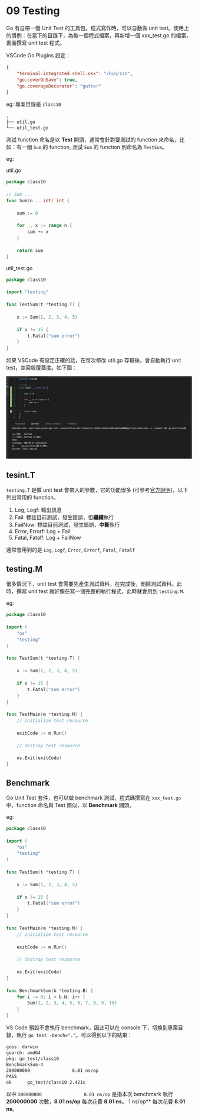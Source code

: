 # 09 Testing

Go 有自帶一個 Unit Test 的工具包。程式寫作時，可以自動做 unit test。使用上的慣例：在當下的目錄下，為每一個程式檔案，再新增一個 xxx_test.go 的檔案，裏面撰寫 unit test 程式。

VSCode Go Plugins 設定：

```json
{
    "terminal.integrated.shell.osx": "/bin/zsh",
    "go.coverOnSave": true,
    "go.coverageDecorator": "gutter"
}
```

eg: 專案目錄是 `class10`

```text
.
├── util.go
└── util_test.go
```

測試 function 命名是以 **Test** 開頭，通常會針對要測試的 function 來命名，比如：有一個 `Sum` 的 function, 測試 `Sum` 的 function 則命名為 `TestSum`。

eg:

util.go

```go { .line-numbers }
package class10

// Sum ...
func Sum(n ...int) int {

    sum := 0

    for _, x := range n {
        sum += x
    }

    return sum
}
```

util_test.go

```go { .line-numbers }
package class10

import "testing"

func TestSum(t *testing.T) {

    x := Sum(1, 2, 3, 4, 5)

    if x != 15 {
        t.Fatal("sum error")
    }
}
```

如果 VSCode 有設定正確的話，在每次修改 util.go 存檔後，會自動執行 unit test，並回報覆蓋度。如下圖：

![Unit Test Coverage](unit_test.png)

## tesint.T

`testing.T` 是做 unit test 會帶入的參數，它的功能很多 (可參考[官方說明](https://golang.org/pkg/testing/#T))，以下列出常用的 function。

1. Log, Logf: 輸出訊息
1. Fail: 標註目前測試，發生錯誤，但**繼續**執行
1. FailNow: 標註目前測試，發生錯誤，**中斷**執行
1. Error, Errorf: Log + Fail
1. Fatal, Fatalf: Log + FailNow

通常會用到的是 `Log`, `Logf`, `Error`, `Errorf`, `Fatal`, `Fatalf`

## testing.M

很多情況下，unit test 會需要先產生測試資料，在完成後，刪除測試資料。此時，撰寫 unit test 就好像在寫一個完整的執行程式，此時就會用到 `testing.M`.

eg:

```go { .line-numbers }
package class10

import (
    "os"
    "testing"
)

func TestSum(t *testing.T) {

    x := Sum(1, 2, 3, 4, 5)

    if x != 15 {
        t.Fatal("sum error")
    }
}

func TestMain(m *testing.M) {
    // initialize test resource

    exitCode := m.Run()

    // destroy test resource

    os.Exit(exitCode)
}
```

## Benchmark

Go Unit Test 套件，也可以做 benchmark 測試，程式碼撰寫在 `xxx_test.go` 中，function 命名與 Test 類似，以 **Benchmark** 開頭。

eg:

```go { .line-numbers }
package class10

import (
    "os"
    "testing"
)

func TestSum(t *testing.T) {

    x := Sum(1, 2, 3, 4, 5)

    if x != 15 {
        t.Fatal("sum error")
    }
}

func TestMain(m *testing.M) {
    // initialize test resource

    exitCode := m.Run()

    // destroy test resource

    os.Exit(exitCode)
}

func BenchmarkSum(b *testing.B) {
    for i := 0; i < b.N; i++ {
        Sum(1, 2, 3, 4, 5, 6, 7, 8, 9, 10)
    }
}
```

VS Code 預設不會執行 benchmark，因此可以在 console 下，切換到專案目錄，執行 `go test -bench="."`。可以得到以下的結果：

```text
goos: darwin
goarch: amd64
pkg: go_test/class10
BenchmarkSum-4
200000000                8.01 ns/op
PASS
ok      go_test/class10 2.421s
```

以中 `200000000                8.01 ns/op` 是指本次 benchmark 執行 **200000000** 次數，**8.01 ns/op** 每次花費 **8.01 ns**。
1 ns/op** 每次花費 **8.01 ns**。
